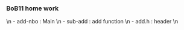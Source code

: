 <h3>BoB11 home work</h3> \n
	- add-nbo : Main \n
	- sub-add : add function \n
	- add.h   : header \n


